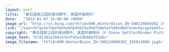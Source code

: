 ```yaml
---
layout: post
title:  "黄石国家公园的美洲野牛，美国怀俄明州"
date:   "2022-01-07 16:00:00 +0800"
image_url: "http://cn.bing.com/th?id=OHR.WinterBison_ZH-CN0120689382_1920x1080.jpg&rf=LaDigue_1920x1080.jpg&pid=hp"
link: "/search?q=%e7%be%8e%e6%b4%b2%e9%87%8e%e7%89%9b&form=hpcapt&mkt=zh-cn"
copyright: "黄石国家公园的美洲野牛，美国怀俄明州 (© Steve Gettle/Minden Pictures)"
image_hash: "67d1381e284a53e3fa5a2d696d353a5c"
image_filename: "th?id=OHR.WinterBison_ZH-CN0120689382_1920x1080.jpg&rf=LaDigue_1920x1080.jpg&pid=hp"
---
```

